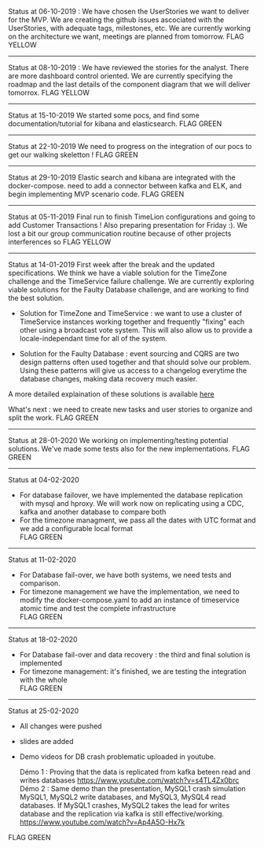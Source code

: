 Status at 06-10-2019 : We have chosen the UserStories we want to deliver for the MVP. We are creating the github issues ascociated with the UserStories, with adequate tags, milestones, etc. We are currently working on the architecture we want, meetings are planned from tomorrow. FLAG YELLOW

---

Status at 08-10-2019 : We have reviewed the stories for the analyst. There are more dashboard control oriented. We are currently specifying the roadmap and the last details of the component diagram that we will deliver tomorrox. FLAG YELLOW

---

Status at 15-10-2019 We started some pocs, and find some documentation/tutorial for kibana and elasticsearch. FLAG GREEN

---

Status at 22-10-2019 We need to progress on the integration of our pocs to get our walking skeletton ! FLAG GREEN

---

Status at 29-10-2019 Elastic search and kibana are integrated with the docker-compose. need to add a connector between kafka and ELK, and begin implementing MVP scenario code. FLAG GREEN

---

Status at 05-11-2019 Final run to finish TimeLion configurations and going to add Customer Transactions ! Also preparing presentation for Friday :). We lost a bit our group communication routine because of other projects interferences so FLAG YELLOW

---

Status at 14-01-2019 First week after the break and the updated specifications. We think we have a viable solution for the TimeZone challenge and the TimeService failure challenge. We are currently exploring viable solutions for the Faulty Database challenge, and are working to find the best solution.

- Solution for TimeZone and TimeService : we want to use a cluster of TimeService instances working together and frequently "fixing" each other using a broadcast vote system. This will also allow us to provide a locale-independant time for all of the system.

- Solution for the Faulty Database : event sourcing and CQRS are two design patterns often used together and that should solve our problem. Using these patterns will give us access to a changelog everytime the database changes, making data recovery much easier.

A more detailed explaination of these solutions is available [here](https://github.com/Corentin-Luc-Artaud/credirama/blob/master/deliverables/architecture.pdf)

What's next : we need to create new tasks and user stories to organize and split the work. FLAG GREEN

---

Status at 28-01-2020
We working on implementing/testing potential solutions. We've made some tests also for the new implementations.
FLAG GREEN

---

Status at 04-02-2020
- For database failover, we have implemented the database replication with mysql and hproxy. We will work now on replicating using a CDC, kafka and another database to compare both
- For the timezone managment, we pass all the dates with UTC format and we add a configurable local format  
FLAG GREEN

---

Status at 11-02-2020
- For Database fail-over, we have both systems, we need tests and comparison.
- For timezone management we have the implementation, we need to modify the docker-compose.yaml to add an instance of timeservice 
atomic time and test the complete infrastructure  
FLAG GREEN

---

Status at 18-02-2020
- For Database fail-over and data recovery : the third and final solution is implemented
- For timezone management: it's finished, we are testing the integration with the whole  
FLAG GREEN

---
Status at 25-02-2020
- All changes were pushed
- slides are added
- Demo videos for DB crash problematic uploaded in youtube.  

    Démo 1 : Proving that the data is replicated from kafka beteen read and writes databases https://www.youtube.com/watch?v=s4TL4Zx0brc  
    Démo 2 : Same demo than the presentation, MySQL1 crash simulation MySQL1, MySQL2 write databases, and MySQL3, MySQL4 read databases. If MySQL1 crashes, MySQL2 takes the lead for writes database and the replication via kafka is still effective/working. https://www.youtube.com/watch?v=Ap4A5O-Hx7k

FLAG GREEN
